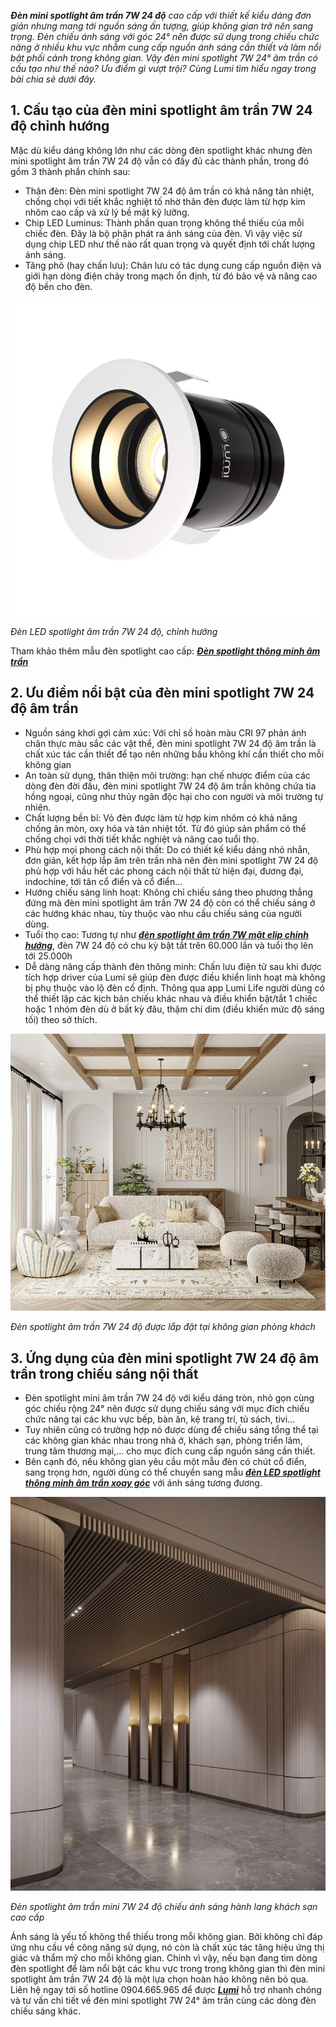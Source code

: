 ﻿***Đèn mini spotlight âm trần 7W 24 độ** cao cấp với thiết kế kiểu dáng đơn giản nhưng mang tới nguồn sáng ấn tượng, giúp không gian trở nên sang trọng. Đèn chiếu ánh sáng với góc 24° nên được sử dụng trong chiếu chức năng ở nhiều khu vực nhằm cung cấp nguồn ánh sáng cần thiết và làm nổi bật phối cảnh trong không gian. Vậy đèn mini spotlight 7W 24° âm trần có cấu tạo như thế nào? Ưu điểm gì vượt trội? Cùng Lumi tìm hiểu ngay trong bài chia sẻ dưới đây.*
## **1. Cấu tạo của đèn mini spotlight âm trần 7W 24 độ chỉnh hướng**
Mặc dù kiểu dáng không lớn như các dòng đèn spotlight khác nhưng đèn mini spotlight âm trần 7W 24 độ vẫn có đầy đủ các thành phần, trong đó gồm 3 thành phần chính sau:

- Thân đèn: Đèn mini spotlight 7W 24 độ âm trần có khả năng tản nhiệt, chống chọi với tiết khắc nghiệt tố nhờ thân đèn được làm từ hợp kim nhôm cao cấp và xử lý bề mặt kỹ lưỡng.
- Chip LED Luminus: Thành phần quan trọng không thể thiếu của mỗi chiếc đèn. Đây là bộ phận phát ra ánh sáng của đèn. Vì vậy việc sử dụng chip LED như thế nào rất quan trọng và quyết định tới chất lượng ánh sáng.
- Tăng phô (hay chấn lưu): Chân lưu có tác dụng cung cấp nguồn điện và giới hạn dòng điện chảy trong mạch ổn định, từ đó bảo vệ và nâng cao độ bền cho đèn.

![Đèn mini spotlight âm trần 7W 40 độ, chỉnh hướng](Aspose.Words.a31afc2e-cc7d-4a78-b425-58147b345307.001.jpeg)

*Đèn LED spotlight âm trần 7W 24 độ, chỉnh hướng*

Tham khảo thêm mẫu đèn spotlight cao cấp: [***Đèn spotlight thông minh âm trần***](https://lumi.vn/san-pham/den-led-spotlight-thong-minh-am-tran.html)
## **2. Ưu điểm nổi bật của đèn mini spotlight 7W 24 độ âm trần**
- Nguồn sáng khơi gợi cảm xúc: Với chỉ số hoàn màu CRI 97 phản ánh chân thực màu sắc các vật thể, đèn mini spotlight 7W 24 độ âm trần là chất xúc tác cần thiết để tạo nên những bầu không khí cần thiết cho mỗi không gian
- An toàn sử dụng, thân thiện môi trường: hạn chế nhược điểm của các dòng đèn đời đầu, đèn mini spotlight 7W 24 độ âm trần không chứa tia hồng ngoại, cũng như thủy ngân độc hại cho con người và môi trường tự nhiên.
- Chất lượng bền bỉ: Vỏ đèn được làm từ hợp kim nhôm có khả năng chống ăn mòn, oxy hóa và tản nhiệt tốt. Từ đó giúp sản phẩm có thể chống chọi với thời tiết khắc nghiệt và nâng cao tuổi thọ.
- Phù hợp mọi phong cách nội thất: Do có thiết kế kiểu dáng nhỏ nhắn, đơn giản, kết hợp lắp âm trên trần nhà nên đèn mini spotlight 7W 24 độ phù hợp với hầu hết các phong cách nội thất từ hiện đại, đương đại, indochine, tới tân cổ điển và cổ điển…
- Hướng chiếu sáng linh hoạt: Không chỉ chiếu sáng theo phương thẳng đứng mà đèn mini spotlight âm trần 7W 24 độ còn có thể chiếu sáng ở các hướng khác nhau, tùy thuộc vào nhu cầu chiếu sáng của người dùng.
- Tuổi thọ cao: Tương tự như [***đèn spotlight âm trần 7W mặt elip chỉnh hướng***](https://lumi.vn/san-pham/den-spotlight-am-tran-7w-mat-elip-chinh-huong.html), đèn 7W 24 độ có chu kỳ bật tắt trên 60.000 lần và tuổi thọ lên tới 25.000h
- Dễ dàng nâng cấp thành đèn thông minh: Chấn lưu điện tử sau khi được tích hợp driver của Lumi sẽ giúp đèn được điều khiển linh hoạt mà không bị phụ thuộc vào lộ đèn cố định. Thông qua app Lumi Life người dùng có thể thiết lập các kịch bản chiếu khác nhau và điều khiển bật/tắt 1 chiếc hoặc 1 nhóm đèn dù ở bất kỳ đâu, thậm chí dim (điều khiển mức độ sáng tối) theo sở thích.

![Đèn mini spotlight âm trần 7W 40 độ được lắp đặt tại không gian phòng khách](Aspose.Words.a31afc2e-cc7d-4a78-b425-58147b345307.002.jpeg)

*Đèn spotlight âm trần 7W 24 độ được lắp đặt tại không gian phòng khách*
## **3. Ứng dụng của đèn mini spotlight 7W 24 độ âm trần trong chiếu sáng nội thất**
- Đèn spotlight mini âm trần 7W 24 độ với kiểu dáng tròn, nhỏ gọn cùng góc chiếu rộng 24° nên được sử dụng chiếu sáng với mục đích chiếu chức năng tại các khu vực bếp, bàn ăn, kệ trang trí, tủ sách, tivi…
- Tuy nhiên cũng có trường hợp nó được dùng để chiếu sáng tổng thể tại các không gian khác nhau trong nhà ở, khách sạn, phòng triển lãm, trung tâm thương mại,… cho mục đích cung cấp nguồn sáng cần thiết.
- Bên cạnh đó, nếu không gian yêu cầu một mẫu đèn có chút cổ điển, sang trọng hơn, người dùng có thể chuyển sang mẫu [***đèn LED spotlight thông minh âm trần xoay góc***](https://lumi.vn/san-pham/den-led-spotlight-am-tran-xoay-goc.html) với ánh sáng tương đương.

![6-819x1024](Aspose.Words.a31afc2e-cc7d-4a78-b425-58147b345307.003.jpeg)

*Đèn spotlight âm trần mini 7W 24 độ chiếu ánh sáng hành lang khách sạn cao cấp*

Ánh sáng là yếu tố không thể thiếu trong mỗi không gian. Bởi không chỉ đáp ứng nhu cầu về công năng sử dụng, nó còn là chất xúc tác tăng hiệu ứng thị giác và thẩm mỹ cho mỗi không gian. Chính vì vậy, nếu bạn đang tìm dòng đèn spotlight để làm nổi bật các khu vực trong trong không gian thì đèn mini spotlight âm trần 7W 24 độ là một lựa chọn hoàn hảo không nên bỏ qua. Liên hệ ngay tới số hotline 0904.665.965 để được [***Lumi***](https://lumi.vn/) hỗ trợ nhanh chóng và tư vấn chi tiết về đèn mini spotlight 7W 24° âm trần cùng các dòng đèn chiếu sáng khác.

